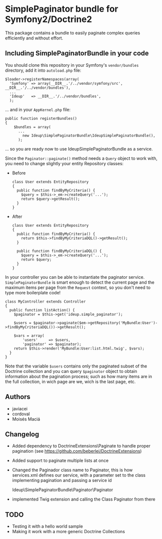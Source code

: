 # SimplePaginator bundle for Symfony2/Doctrine2

This package contains a bundle to easily paginate complex queries efficiently and without effort.

## Including SimplePaginatorBundle in your code

You should clone this repository in your Symfony's `vendor/bundles` directory, add it into `autoload.php` file:

    
    $loader->registerNamespaces(array(
      'Symfony' => array(__DIR__.'/../vendor/symfony/src', __DIR__.'/../vendor/bundles'),
      ...
      'Ideup'   => __DIR__.'/../vendor/bundles',
      );

... and in your `AppKernel.php` file:

    public function registerBundles()
    {
        $bundles = array(
          ...
            new Ideup\SimplePaginatorBundle\IdeupSimplePaginatorBundle(),
          );

... so you are ready now to use IdeupSimplePaginatorBundle as a service.

Since the `Paginator::paginate()` method needs a `Query` object to work with, you need to change slightly your entity Repository classes:

  * Before

        class User extends EntityRepository 
        {
          public function findByMyCriteria() {
            $query = $this->_em->createQuery('...');
            return $query->getResult();
          }
        }

  * After

        class User extends EntityRepository 
        {
          public function findByMyCriteria() {
            return $this->findByMyCriteriaDQL()->getResult();
          }

          public function findByMyCriteriaDQL() {
            $query = $this->_em->createQuery('...');
            return $query;
          }
        }

In your controller you can be able to instantiate the paginator service. `SimplePaginatorBundle` is smart enough to
detect the current page and the maximum items per page from the `Request` context, so you don't need to type more 
boilerplate code!

    class MyController extends Controller
    {
      public function listAction() {
        $paginator = $this->get('ideup.simple_paginator');

        $users = $paginator->paginate($em->getRepository('MyBundle:User')->findByMyCriteriaDQL())->getResult();

        $vars = array(
            'users'     => $users,
            'paginator' => $paginator);
        return $this->render('MyBundle:User:list.html.twig', $vars);
      }
    }

Note that the variable `$users` contains only the paginated subset of the Doctrine collection and you can query
`$paginator` object to obtain information about the pagination process; such as how many items are in the full
collection, in wich page are we, wich is the last page, etc.


## Authors

* javiacei
* cordoval
* Moisés Maciá

## Changelog

* Added dependency to DoctrineExtensions\Paginate to handle proper pagination (see https://github.com/beberlei/DoctrineExtensions)
 
* Added support to paginate multiple lists at once
 
* Changed the Paginador class name to Paginator, this is how services.xml defines our service, with a parameter set to the class implementing pagination and passing a service id
 
    <parameters>
      <parameter key="simple_paginador.class">Ideup\SimplePaginatorBundle\Paginator\Paginator</parameter>
    </parameters>
 
    <services>
      <service id="ideup.simple_paginator" class="%simple_paginator.class%">
        <argument type="service" id="request" strict="false" />
      </service>
    </services>
 
* implemented Twig extension and calling the Class Paginator from there

## TODO

* Testing it with a hello world sample
* Making it work with a more generic Doctrine Collections

